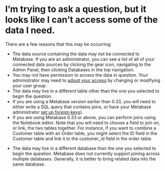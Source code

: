 # I’m trying to ask a question, but it looks like I can’t access some of the data I need.

There are a few reasons that this may be occurring:

- The data source containing the data may not be connected to Metabase. If you are an administrator, you can see a list of all of your connected data sources by clicking the gear icon, navigating to the Admin Panel, then clicking Databases in the top navigation. 
- You may not have permission to access the data in question. Your administrator may need to [adjust your access](../../administration-guide/05-setting-permissions.html) by changing or modifying your user group.
- The data may live in a different table other than the one you selected to begin the question. 
 - If you are using a Metabase version earlier than 0.33, you will need to either write a SQL query that contains joins, or have your Metabase administrator [set up foreign keys](../../administration-guide/03-metadata-editing.html)). 
 - If you are using Metabase 0.33 or above, you can perform joins using the Notebook editor. Note that you will need to choose a field to join on, or link, the two tables together. For instance, if you want to combine a Customer table with an Order table, you might select the ID field in the Customer table and link it to the customer_id field in the order table.
 
* The data may live in a different database than the one you selected to begin the question. Metabase does not currently support joining across multiple databases. Generally, it is better to bring related data into the same database.

